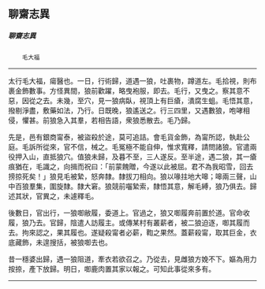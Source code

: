 

## 聊齋志異

##### 聊齋志異
　　`毛大福`

* * *

太行毛大福，瘍醫也。一日，行術歸，道遇一狼，吐裹物，蹲道左。毛拾視，則布裹金飾數事。方怪異間，狼前歡躍，略曳袍服，即去。毛行，又曳之。察其意不惡，因從之去。未幾，至穴，見一狼病臥，視頂上有巨瘡，潰腐生蛆。毛悟其意，撥剔淨盡，敷藥如法，乃行。日既晚，狼遙送之。行三四里，又遇數狼，咆哮相侵，懼甚。前狼急入其羣，若相告語，衆狼悉散去。毛乃歸。

先是，邑有銀商甯泰，被盜殺於途，莫可追詰。會毛貨金飾，為甯所認，執赴公庭。毛訴所從來，官不信，械之。毛冤極不能自伸，惟求寬釋，請問諸狼。官遣兩役押入山，直抵狼穴。值狼未歸，及暮不至，三人遂反。至半途，遇二狼，其一瘡痕猶在，毛識之，向揖而祝曰：「前蒙餽贈，今遂以此被屈。君不為我昭雪，回去搒掠死矣！」狼見毛被縶，怒奔隸。隸拔刀相向。狼以喙拄地大嗥；嗥兩三聲，山中百狼羣集，圍旋隸。隸大窘。狼競前囓縶索，隸悟其意，解毛縛，狼乃俱去。歸述其狀，官異之，未遽釋毛。

後數日，官出行，一狼啣敝履，委道上。官過之，狼又啣履奔前置於道。官命收履，狼乃去。官歸，陰遣人訪履主。或傳某村有叢薪者，被二狼迫逐，啣其履而去。拘來認之，果其履也。遂疑殺甯者必薪，鞫之果然。蓋薪殺甯，取其巨金，衣底藏飾，未遑搜括，被狼啣去也。

昔一穩婆出歸，遇一狼阻道，牽衣若欲召之。乃從去，見雌狼方娩不下。嫗為用力按捺，產下放歸。明日，啣鹿肉置其家以報之。可知此事從來多有。

* * *

